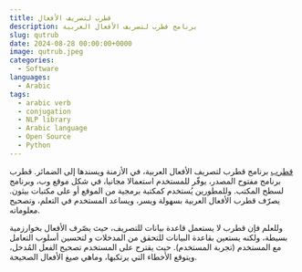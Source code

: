 ```yaml
---
title: قطرب لتصريف الأفعال
description: برنامج قطرب لتصريف الأفعال العربية
slug: qutrub
date: 2024-08-28 00:00:00+0000
image: qutrub.jpeg
categories:
  - Software
languages:
  - Arabic
tags:
  - arabic verb
  - conjugation
  - NLP library
  - Arabic language
  - Open Source
  - Python
---
```


[قطرب](https://qutrub.arabeyes.org)  برنامج قطرب لتصريف الأفعال العربية، في الأزمنة ويسندها إلى الضمائر.
قطرب برنامج مفتوح المصدر، يوفّر للمستخدم استعمالا مجانيا، في شكل موقع وب، وبرنامج لسطح المكتب.
وللمطورين يُستخدم كمكتبة برمجية من الموقع أو على مكتبات بيثون.
يصرّف قطرب الأفعال العربية بسهولة ويسر، ويساعد المستخدم في التعلم، وتصحيح معلوماته.

وللعلم فإن قطرب لا يستعمل قاعدة بيانات للتصريف، حيث يصّرف الأفعال بخوارزمية بسيطة، ولكنه يستعين بقاعدة البيانات للتحقق من المدخلات و لتحسين أسلوب التعامل مع المستخدم (تجربة المستخدم). حيث يقترح على المستخدم تصحيح الفعل المُدخل، ويتوقع الأخطاء التي يرتكبها، وماهي صيغ الأفعال الصحيحة.

